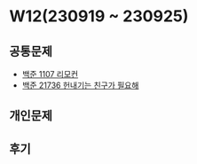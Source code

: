 # W12(230919 ~ 230925)

## 공통문제
- [백준 1107 리모컨](https://www.acmicpc.net/problem/1107)
- [백준 21736 헌내기는 친구가 필요해](https://www.acmicpc.net/problem/21736)

## 개인문제
<!-- - [SWEA 1859 백만 장자 프로젝트](https://swexpertacademy.com/main/code/problem/problemDetail.do?contestProbId=AV5LrsUaDxcDFAXc) -->
<!-- - [SWEA 1206 View](https://swexpertacademy.com/main/code/problem/problemDetail.do?contestProbId=AV134DPqAA8CFAYh) -->
<!-- - [SWEA 1926 간단한 369게임](https://swexpertacademy.com/main/code/problem/problemDetail.do?contestProbId=AV5PTeo6AHUDFAUq) -->

## 후기
<!-- 이번 문제는 빗물이 조금 더 어려울 줄 알았으나 LCS 문제에서 문자열 인덱스를 지정해주는 것에서 오류가 많이 났다. -->
<!-- 앞으로는 인덱스 길이에 좀 더 신경을 써서 문제를 풀어야겠다고 생각했다. -->